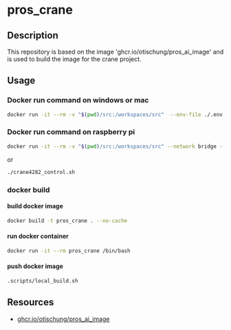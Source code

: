 # pros_crane

## Description
This repository is based on the image 'ghcr.io/otischung/pros_ai_image' and is used to build the image for the crane project.

## Usage

### Docker run command on windows or mac
```bash
docker run -it --rm -v "$(pwd)/src:/workspaces/src"  --env-file ./.env ghcr.io/otischung/pros_ai_image:latest /bin/bash
```

### Docker run command on raspberry pi
```bash
docker run -it --rm -v "$(pwd)/src:/workspaces/src" --network bridge --device=/dev/usb_robot_arm --env-file ./.env ghcr.io/otischung/pros_ai_image:latest /bin/bash
```
or 
```bash
./crane4282_control.sh
``` 
### docker build
#### build docker image
```bash
docker build -t pros_crane . --no-cache
```

#### run docker container
```bash
docker run -it --rm pros_crane /bin/bash
```
#### push docker image
```bash
.scripts/local_build.sh
```

## Resources
- [ghcr.io/otischung/pros_ai_image](https://github.com/otischung/pros_AI_image)